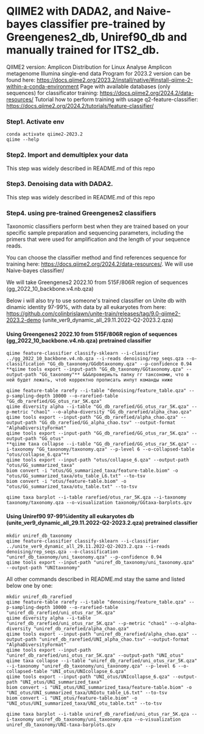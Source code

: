 # QIIME2 with DADA2, and Naive-bayes classifier pre-trained by Greengenes2_db, Uniref90_db and manually trained for ITS2_db.

QIIME2 version: Amplicon Distribution for Linux
Analyse Amplicon metagenome Illumina single-end data
Program for 2023.2 version can be found here: https://docs.qiime2.org/2023.2/install/native/#install-qiime-2-within-a-conda-environment
Page with available databases (only sequences) for classificator training: https://docs.qiime2.org/2024.2/data-resources/
Tutorial how to perform training with usage q2-feature-classifier: https://docs.qiime2.org/2024.2/tutorials/feature-classifier/ 

### Step1. Activate env
```
conda activate qiime2-2023.2
qiime --help
```
### Step2. Import and demultiplex your data
This step was widely described in README.md of this repo

### Step3. Denoising data with DADA2.
This step was widely described in README.md of this repo

### Step4. using pre-trained Greengenes2 classifiers
Taxonomic classifiers perform best when they are trained based on your specific sample preparation and sequencing parameters, including the primers that were used for amplification and the length of your sequence reads.

You can choose the classifier method and find references sequence for training here: https://docs.qiime2.org/2024.2/data-resources/. We will use Naive-bayes classifier/

We will take Greengenes2 2022.10 from 515F/806R region of sequences (gg_2022_10_backbone.v4.nb.qza)

Below i will also try to use someone's trained classifier on Unite db with dinamic identity 97-99%, with data by all eukaryotes from here: https://github.com/colinbrislawn/unite-train/releases/tag/9.0-qiime2-2023.2-demo (unite_ver9_dynamic_all_29.11.2022-Q2-2023.2.qza)

#### Using Greengenes2 2022.10 from 515F/806R region of sequences (gg_2022_10_backbone.v4.nb.qza) pretrained classifier

```mkdir GG_db_taxonomy
qiime feature-classifier classify-sklearn --i-classifier ../gg_2022_10_backbone.v4.nb.qza --i-reads denoising/rep_seqs.qza --o-classification "GG_db_taxonomy/GGdbtaxonomy.qza" --p-confidence 0.94
**qiime tools export --input-path "GG_db_taxonomy/GGtaxonomy.qza" --output-path "GG_taxonomy"** &&&провериьть папку гг таксономи, что в ней будет лежать, чтоб корректно прописать инпут команды ниже
```

```mkdir GG_db_rarefied
qiime feature-table rarefy --i-table "denoising/feature_table.qza" --p-sampling-depth 10000 --o-rarefied-table "GG_db_rarefied/GG_otus_rar_5K.qza"
qiime diversity alpha --i-table "GG_db_rarefied/GG_otus_rar_5K.qza" --p-metric "chao1" --o-alpha-diversity "GG_db_rarefied/alpha_chao.qza"
qiime tools export --input-path "GG_db_rarefied/alpha_chao.qza" --output-path "GG_db_rarefied/GG_alpha_chao.tsv" --output-format "AlphaDiversityFormat"
qiime tools export --input-path "GG_db_rarefied/GG_otus_rar_5K.qza" --output-path "GG_otus"
**qiime taxa collapse --i-table "GG_db_rarefied/GG_otus_rar_5K.qza" --i-taxonomy "GG_taxonomy/taxonomy.qza" --p-level 6 --o-collapsed-table "otus/collapse_6.qza"**
qiime tools export --input-path "otus/collapse_6.qza" --output-path "otus/GG_summarized_taxa"
biom convert -i "otus/GG_summarized_taxa/feature-table.biom" -o "otus/GG_summarized_taxa/otu_table_L6.txt" --to-tsv
biom convert -i "otus/feature-table.biom" -o "otus/GG_summarized_taxa/otu_table.txt" --to-tsv

qiime taxa barplot --i-table rarefied/otus_rar_5K.qza --i-taxonomy taxonomy/taxonomy.qza --o-visualization taxonomy/GGtaxa-barplots.qzv
```

#### Using Uniref90 97-99%identity all eukaryotes db (unite_ver9_dynamic_all_29.11.2022-Q2-2023.2.qza) pretrained classifier

```
mkdir uniref_db_taxonomy
qiime feature-classifier classify-sklearn --i-classifier ../unite_ver9_dynamic_all_29.11.2022-Q2-2023.2.qza --i-reads denoising/rep_seqs.qza --o-classification "uniref_db_taxonomy/uni_taxonomy.qza" --p-confidence 0.94
qiime tools export --input-path "uniref_db_taxonomy/uni_taxonomy.qza" --output-path "UNItaxonomy"

```
All other commands described in README.md stay the same and listed below one by one:

```
mkdir uniref_db_rarefied
qiime feature-table rarefy --i-table "denoising/feature_table.qza" --p-sampling-depth 10000 --o-rarefied-table "uniref_db_rarefied/uni_otus_rar_5K.qza"
qiime diversity alpha --i-table "uniref_db_rarefied/uni_otus_rar_5K.qza" --p-metric "chao1" --o-alpha-diversity "uniref_db_rarefied/alpha_chao.qza"
qiime tools export --input-path "uniref_db_rarefied/alpha_chao.qza" --output-path "uniref_db_rarefied/UNI_alpha_chao.tsv" --output-format "AlphaDiversityFormat"
qiime tools export --input-path "uniref_db_rarefied/uni_otus_rar_5K.qza" --output-path "UNI_otus"
qiime taxa collapse --i-table "uniref_db_rarefied/uni_otus_rar_5K.qza" --i-taxonomy "uniref_db_taxonomy/uni_taxonomy.qza" --p-level 6 --o-collapsed-table "UNI_otus/UNIcollapse_6.qza" 
qiime tools export --input-path "UNI_otus/UNIcollapse_6.qza" --output-path "UNI_otus/UNI_summarized_taxa"
biom convert -i "UNI_otus/UNI_summarized_taxa/feature-table.biom" -o "UNI_otus/UNI_summarized_taxa/UNIotu_table_L6.txt" --to-tsv
biom convert -i "UNI_otus/feature-table.biom" -o "UNI_otus/UNI_summarized_taxa/UNI_otu_table.txt" --to-tsv

qiime taxa barplot --i-table uniref_db_rarefied/uni_otus_rar_5K.qza --i-taxonomy uniref_db_taxonomy/uni_taxonomy.qza --o-visualization uniref_db_taxonomy/UNI-taxa-barplots.qzv
```

